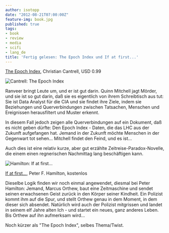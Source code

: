 ```yaml
---
author: isotopp
date: "2012-08-21T07:00:00Z"
feature-img: book.jpg
published: true
tags:
- book
- review
- media
- scifi
- lang_de
title: 'Fertig gelesen: The Epoch Index und If at first...'
---
```

[The Epoch Index](http://www.amazon.com/The-Epoch-Index-ebook/dp/B0041846M0),
Christian Cantrell, USD 0.99

![Cantrell: The Epoch Index](https://blog.koehntopp.info/uploads/epoch_index.png)

Ranveer bringt Leute um, und er ist gut darin.  Quinn Mitchell jagt Mörder,
und sie ist so gut darin, daß sie es eigentlich von ihrem Schreibtisch aus
tut: Sie ist Data Analyst für die CIA und sie findet ihre Ziele, indem sie
Beziehungen und Querverbindungen zwischen Tatsachen, Menschen und
Ereignissen herausfiltert und Muster erkennt.

In diesem Fall jedoch zeigen alle Querverbindungen auf ein Dokument, daß es
nicht geben dürfte: Den Epoch Index - Daten, die das LHC aus der Zukunft
aufgefangen hat.  Jemand in der Zukunft möchte Menschen in der Gegenwart tot
sehen…  Mitchell findet den Feind, und es ist…

Auch dies ist eine relativ kurze, aber gut erzählte
Zeitreise-Paradox-Novelle, die einem einen regnerischen Nachmittag lang
beschäftigen kann.

![Hamilton: If at first…](https://blog.koehntopp.info/uploads/if_at_first.png)

[If at first…](http://www.amazon.com/If-First-Short-Story-ebook/dp/B0057P10OI),
Peter F. Hamilton, kostenlos

Dieselbe Logik finden wir noch einmal angewendet, diesmal bei Peter
Hamilton: Jemand, Marcus Orthew, baut eine Zeitmaschine und sendet seinen
erwachsenen Geist zurück in den Körper seiner Kindheit.  Ein Polizist kommt
ihm auf die Spur, und stellt Orthew genau in dem Moment, in dem dieser sich
absendet.  Natürlich wird auch der Polizist mitgrissen und landet in seinem
elf Jahre alten Ich - und startet ein neues, ganz anderes Leben.  Bis Orthew
auf ihn aufmerksam wird...

Noch kürzer als "The Epoch Index", selbes Thema/Twist.
